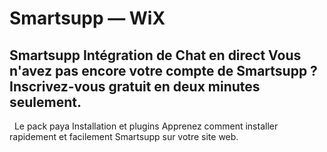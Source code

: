# Smartsupp — WiX
## Smartsupp Intégration de Chat en direct Vous n'avez pas encore votre compte de Smartsupp ? Inscrivez-vous gratuit en deux minutes seulement.
  Le pack paya
Installation et plugins 
Apprenez comment installer rapidement et facilement Smartsupp sur votre site web.

